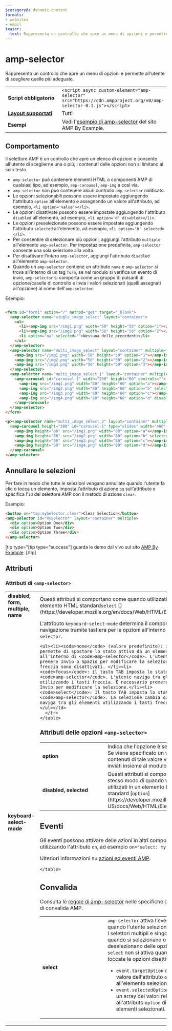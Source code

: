 ```yaml
---
$category@: dynamic-content
formats:
- websites
- email
teaser:
  text: Rappresenta un controllo che apre un menu di opzioni e permette all'utente di scegliere quelle più adeguate.
---
```




<!--
       Copyright 2016 The AMP HTML Authors. All Rights Reserved.

       Licensed under the Apache License, Version 2.0 (the "License");
     you may not use this file except in compliance with the License.
     You may obtain a copy of the License at

     http://www.apache.org/licenses/LICENSE-2.0

     Unless required by applicable law or agreed to in writing, software
     distributed under the License is distributed on an "AS-IS" BASIS,
     WITHOUT WARRANTIES OR CONDITIONS OF ANY KIND, either express or implied.
     See the License for the specific language governing permissions and
     limitations under the License.
-->

# amp-selector

Rappresenta un controllo che apre un menu di opzioni e permette all'utente di scegliere quelle più adeguate.

<table>
  <tr>
    <td class="col-fourty" width="40%"><strong>Script obbligatorio</strong></td>
    <td><code>&lt;script async custom-element="amp-selector" src="https://cdn.ampproject.org/v0/amp-selector-0.1.js">&lt;/script></code></td>
  </tr>
  <tr>
    <td class="col-fourty"><strong><a href="https://www.ampproject.org/docs/guides/responsive/control_layout.html">Layout supportati</a></strong></td>
    <td>Tutti</td>
  </tr>
  <tr>
    <td class="col-fourty"><strong>Esempi</strong></td>
    <td>Vedi l'<a href="https://ampbyexample.com/components/amp-selector/">esempio di amp-selector</a> del sito AMP By Example.</td>
  </tr>
</table>


## Comportamento

Il selettore AMP è un controllo che apre un elenco di opzioni e consente all'utente di sceglierne una o più; i contenuti delle opzioni non si limitano al solo testo.

* `amp-selector` può contenere elementi HTML o componenti AMP di qualsiasi tipo, ad esempio, `amp-carousel`, `amp-img` e così via.
* `amp-selector` non può contenere alcun controllo `amp-selector` nidificato.
* Le opzioni selezionabili possono essere impostate aggiungendo l'attributo `option` all'elemento e assegnando un valore all'attributo, ad esempio, `<li option='value'></li>`.
* Le opzioni disattivate possono essere impostate aggiungendo l'attributo `disabled` all'elemento, ad esempio, `<li option='d' disabled></li>`.
* Le opzioni preselezionate possono essere impostate aggiungendo l'attributo `selected` all'elemento, ad esempio, `<li option='b' selected></li>`.
* Per consentire di selezionare più opzioni, aggiungi l'attributo `multiple` all'elemento `amp-selector`.  Per impostazione predefinita, `amp-selector` consente una sola selezione alla volta.
* Per disattivare l'intero `amp-selector`, aggiungi l'attributo `disabled` all'elemento `amp-selector`.
* Quando un `amp-selector` contiene un attributo `name` e `amp-selector` si trova all'interno di un tag `form`, se nel modulo si verifica un evento di invio, `amp-selector` si comporta come un gruppo di pulsanti di opzione/caselle di controllo e invia i valori selezionati (quelli assegnati all'opzione) al nome dell'`amp-selector`.

Esempio:

```html

<form id="form1" action="/" method="get" target="_blank">
  <amp-selector name="single_image_select" layout="container">
    <ul>
      <li><amp-img src="/img1.png" width="50" height="50" option="1"></amp-img></li>
      <li><amp-img src="/img2.png" width="50" height="50" option="2"></amp-img></li>
      <li option="na" selected="">Nessuna delle precedenti</li>
    </ul>
  </amp-selector>
  <amp-selector name="multi_image_select" layout="container" multiple="">
    <amp-img src="/img1.png" width="50" height="50" option="1"></amp-img>
    <amp-img src="/img2.png" width="50" height="50" option="2"></amp-img>
    <amp-img src="/img3.png" width="50" height="50" option="3"></amp-img>
  </amp-selector>
  <amp-selector name="multi_image_select_1" layout="container" multiple="">
    <amp-carousel id="carousel-1" width="200" height="60" controls="">
      <amp-img src="/img1.png" width="80" height="60" option="a"></amp-img>
      <amp-img src="/img2.png" width="80" height="60" option="b" selected=""></amp-img>
      <amp-img src="/img3.png" width="80" height="60" option="c"></amp-img>
      <amp-img src="/img4.png" width="80" height="60" option="d" disabled=""></amp-img>
    </amp-carousel>
  </amp-selector>
</form>

<p><amp-selector name="multi_image_select_2" layout="container" multiple="" form="form1">
  <amp-carousel height="300" id="carousel-1" type="slides" width="400" controls="">
    <amp-img height="60" src="/img1.png" width="80" option="a"></amp-img>
    <amp-img height="60" src="/img2.png" width="80" option="b" selected=""></amp-img>
    <amp-img height="60" src="/img3.png" width="80" option="c"></amp-img>
    <amp-img height="60" src="/img4.png" width="80" option="d"></amp-img>
  </amp-carousel>
</amp-selector>
```

## Annullare le selezioni

Per fare in modo che tutte le selezioni vengano annullate quando l'utente fa clic o tocca un elemento, imposta l'attributo di azione [`on`](../../spec/amp-actions-and-events.md) sull'attributo e specifica l'`id` del selettore AMP con il metodo di azione `clear`.

Esempio:

```html
<button on="tap:mySelector.clear">Clear Selection</button>
<amp-selector id="mySelector" layout="container" multiple>
  <div option>Option One</div>
  <div option>Option Two</div>
  <div option>Option Three</div>
</amp-selector>
```

[tip type="[tip type="success"]
guarda le demo dal vivo sul sito [AMP By Example](https://ampbyexample.com/components/amp-selector/).
[/tip]

## Attributi

### Attributi di `<amp-selector>`

<table>
  <tr>
    <td width="40%"><strong>disabled, form, multiple, name</strong></td>
    <td>Questi attributi si comportano come quando utilizzati in un elemento HTML standard<code>select</code> [](https://developer.mozilla.org/en/docs/Web/HTML/Element/select).</td>
  </tr>
  <tr>
    <td width="40%"><strong>keyboard-select-mode</strong></td>
    <td>L'attributo <code>keyboard-select-mode</code> determina il comportamento della navigazione tramite tastiera per le opzioni all'interno di <code>amp-selector</code>.

    <ul><li><code>none</code> (valore predefinito): il tasto TAB permette di spostare lo stato attivo da un elemento all'altro all'interno di <code>amp-selector</code>. L'utente deve premere Invio o Spazio per modificare la selezione. I tasti freccia sono disattivati. </li><li>
    <code>focus</code>: il tasto TAB imposta lo stato attivo su <code>amp-selector</code>. L'utente naviga tra gli elementi utilizzando i tasti freccia. È necessario premere Spazio o Invio per modificare la selezione.</li><li>
    <code>select</code>: Il tasto TAB imposta lo stato attivo su <code>amp-selector</code>. La selezione cambia quando l'utente naviga tra gli elementi utilizzando i tasti freccia. </li></ul></td>
      </tr>
    </table>

### Attributi delle opzioni `<amp-selector>`

<table>
  <tr>
    <td width="40%"><strong>option</strong></td>
    <td>Indica che l'opzione è selezionabile.  Se viene specificato un valore, i contenuti di tale valore vengono inviati insieme al modulo.</td>
  </tr>
  <tr>
    <td width="40%"><strong>disabled, selected</strong></td>
    <td>Questi attributi si comportano allo stesso modo di quando vengono utilizzati in un elemento HTML standard [<code>option</code>](https://developer.mozilla.org/en-US/docs/Web/HTML/Element/option).</td>
  </tr>
</table>

## Eventi

Gli eventi possono attivare delle azioni in altri componenti AMP utilizzando l'attributo `on`,
ad esempio `on="select: my-tab.show"`

Ulteriori informazioni su [azioni ed eventi AMP](../../spec/amp-actions-and-events.md).

<table>
  <tr>
    <td width="40%"><strong>select</strong></td>
    <td><code>amp-selector</code> attiva l'evento <code>select</code> quando l'utente seleziona un'opzione.
        I selettori multipli e singoli lo utilizzano quando si selezionano o deselezionano delle opzioni.
        L'evento <code>select</code> non si attiva quando vengono toccate le opzioni disattivate.
        <ul>
        <li>
          <code>event.targetOption</code> contiene il valore dell'attributo <code>option</code> relativo all'elemento selezionato.</li>
          <li>
            <code>event.selectedOptions</code> contiene un array dei valori relativi all'attributo <code>option</code> di tutti gli elementi selezionati.
          </li>
        </ul></td>
      </tr>

    </table>

## Convalida

Consulta le [regole di amp-selector](https://github.com/ampproject/amphtml/blob/master/extensions/amp-selector/validator-amp-selector.protoascii) nelle specifiche dello strumento di convalida AMP.
